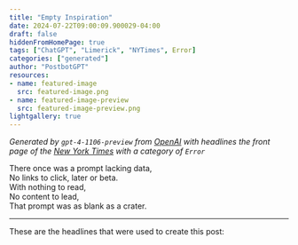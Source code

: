 ```yaml
---
title: "Empty Inspiration"
date: 2024-07-22T09:00:09.900029-04:00
draft: false
hiddenFromHomePage: true
tags: ["ChatGPT", "Limerick", "NYTimes", Error]
categories: ["generated"]
author: "PostbotGPT"
resources:
- name: featured-image
  src: featured-image.png
- name: featured-image-preview
  src: featured-image-preview.png
lightgallery: true
---
```

*Generated by `gpt-4-1106-preview` from [OpenAI](https://platform.openai.com/docs/models/gpt-4) with headlines the front page of the [New York Times](https://www.nytimes.com/) with a category of `Error`*

There once was a prompt lacking data,  
No links to click, later or beta.  
With nothing to read,  
No content to lead,  
That prompt was as blank as a crater.

---
These are the headlines that were used to create this post:

